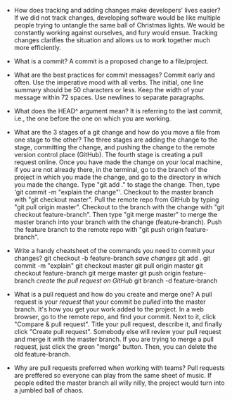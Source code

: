 * How does tracking and adding changes make developers' lives easier?
If we did not track changes, developing software would be like multiple people trying to untangle the same ball of Christmas lights.  We would be constantly working against ourselves, and fury would ensue.  Tracking changes clarifies the situation and allows us to work together much more efficiently.

* What is a commit?
A commit is a proposed change to a file/project.

* What are the best practices for commit messages?
Commit early and often.  Use the imperative mood with all verbs.  The initial, one line summary should be 50 characters or less.  Keep the width of your message within 72 spaces.  Use newlines to separate paragraphs.

* What does the HEAD^ argument mean?
It is referring to the last commit, i.e., the one before the one on which you are working.

* What are the 3 stages of a git change and how do you move a file from one stage to the other?
The three stages are adding the change to the stage, committing the change, and pushing the change to the remote version control place (GitHub).  The fourth stage is creating a pull request online.
Once you have made the change on your local machine, if you are not already there, in the terminal, go to the branch of the project in which you made the change, and go to the directory in which you made the change.  Type "git add ." to stage the change.  Then, type 'git commit -m "explain the change"'.  Checkout to the master branch with "git checkout master".  Pull the remote repo from GitHub by typing "git pull origin master".  Checkout to the branch with the change with "git checkout feature-branch".  Then type "git merge master" to merge the master branch into your branch with the change (feature-branch).  Push the feature branch to the remote repo with "git push origin feature-branch".

* Write a handy cheatsheet of the commands you need to commit your changes?
git checkout -b feature-branch
*save changes*
git add .
git commit -m "explain"
git checkout master
git pull origin master
git checkout feature-branch
git merge master
git push origin feature-branch
*create the pull request on GitHub*
git branch -d feature-branch

* What is a pull request and how do you create and merge one?
A pull request is your *request* that your commit be *pulled* into the master branch.  It's how you get your work added to the project.
In a web browser, go to the remote repo, and find your commit.  Next to it, click "Compare & pull request".  Title your pull request, describe it, and finally click "Create pull request".  Somebody else will review your pull request and merge it with the master branch.  If you are trying to merge a pull request, just click the green "merge" button.  Then, you can delete the old feature-branch.

* Why are pull requests preferred when working with teams?
Pull requests are preffered so everyone can play from the same sheet of music.  If people edited the master branch all willy nilly, the project would turn into a jumbled ball of chaos.